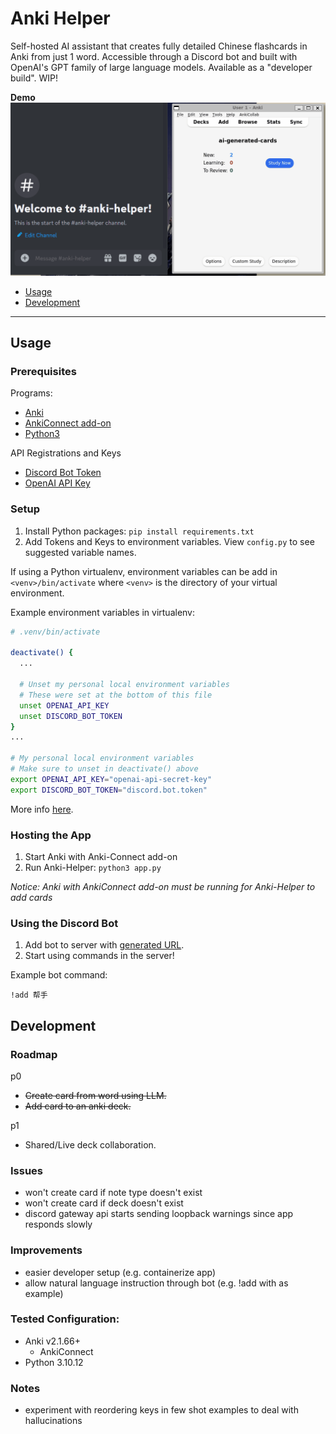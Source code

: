 <!-- anki-helper/README.md -->

# Anki Helper

Self-hosted AI assistant that creates fully detailed Chinese flashcards in Anki from just 1 word. Accessible through a Discord bot and built with OpenAI's GPT family of large language models. Available as a "developer build". WIP!

**Demo**
![Anki-Helper Demo](demo/anki-helper-demo.gif)


- [Usage](#usage)
- [Development](#development)

---
## Usage
### Prerequisites
Programs:
- [Anki](https://apps.ankiweb.net/)
- [AnkiConnect add-on](https://ankiweb.net/shared/info/2055492159)
- [Python3](https://www.python.org/downloads/)

API Registrations and Keys
- [Discord Bot Token](https://discord.com/developers/applications)
- [OpenAI API Key](https://help.openai.com/en/articles/4936850-where-do-i-find-my-api-key)

### Setup
1. Install Python packages: `pip install requirements.txt`
2. Add Tokens and Keys to environment variables. View `config.py` to see suggested variable names.

If using a Python virtualenv, environment variables can be add in `<venv>/bin/activate` where `<venv>` is the directory of your virtual environment.

Example environment variables in virtualenv:
```sh
# .venv/bin/activate

deactivate() {
  ...

  # Unset my personal local environment variables
  # These were set at the bottom of this file
  unset OPENAI_API_KEY
  unset DISCORD_BOT_TOKEN
}
...

# My personal local environment variables
# Make sure to unset in deactivate() above
export OPENAI_API_KEY="openai-api-secret-key"
export DISCORD_BOT_TOKEN="discord.bot.token"
```
More info [here](https://stackoverflow.com/a/38645983/14514959).

### Hosting the App
1. Start Anki with Anki-Connect add-on
2. Run Anki-Helper: `python3 app.py`

*Notice: Anki with AnkiConnect add-on must be running for Anki-Helper to add cards*

### Using the Discord Bot
1. Add bot to server with [generated URL](https://discord.com/developers/docs/getting-started#step-1-creating-an-app).
2. Start using commands in the server!

Example bot command:
```
!add 帮手
```

## Development

### Roadmap
p0
- ~~Create card from word using LLM.~~
- ~~Add card to an anki deck.~~

p1
- Shared/Live deck collaboration.

### Issues
- won't create card if note type doesn't exist
- won't create card if deck doesn't exist
- discord gateway api starts sending loopback warnings since app responds slowly

### Improvements
- easier developer setup (e.g. containerize app)
- allow natural language instruction through bot (e.g. !add <word> with <sentence> as example)

### Tested Configuration:
- Anki v2.1.66+
  - AnkiConnect 
- Python 3.10.12

### Notes

- experiment with reordering keys in few shot examples to deal with hallucinations